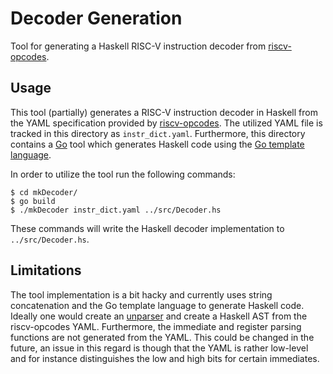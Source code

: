 # Decoder Generation

Tool for generating a Haskell RISC-V instruction decoder from [riscv-opcodes](https://github.com/riscv/riscv-opcodes).

## Usage

This tool (partially) generates a RISC-V instruction decoder in Haskell from the YAML specification provided by [riscv-opcodes](https://github.com/riscv/riscv-opcodes).
The utilized YAML file is tracked in this directory as `instr_dict.yaml`.
Furthermore, this directory contains a [Go](https://golang.org) tool which generates Haskell code using the [Go template language](https://golang.org/pkg/text/template).

In order to utilize the tool run the following commands:

    $ cd mkDecoder/
    $ go build
    $ ./mkDecoder instr_dict.yaml ../src/Decoder.hs

These commands will write the Haskell decoder implementation to `../src/Decoder.hs`.

## Limitations

The tool implementation is a bit hacky and currently uses string concatenation and the Go template language to generate Haskell code.
Ideally one would create an [unparser](https://en.wikipedia.org/wiki/Unparser) and create a Haskell AST from the riscv-opcodes YAML.
Furthermore, the immediate and register parsing functions are not generated from the YAML.
This could be changed in the future, an issue in this regard is though that the YAML is rather low-level and for instance distinguishes the low and high bits for certain immediates.
